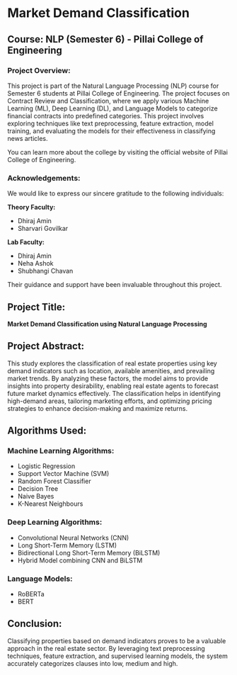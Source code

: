 # Market Demand Classification

## Course: NLP (Semester 6) - Pillai College of Engineering

### Project Overview:
This project is part of the Natural Language Processing (NLP) course for Semester 6 students at Pillai College of Engineering. The project focuses on Contract Review and Classification, where we apply various Machine Learning (ML), Deep Learning (DL), and Language Models to categorize financial contracts into predefined categories. This project involves exploring techniques like text preprocessing, feature extraction, model training, and evaluating the models for their effectiveness in classifying news articles.

You can learn more about the college by visiting the official website of Pillai College of Engineering.

### Acknowledgements:
We would like to express our sincere gratitude to the following individuals:

**Theory Faculty:**  
- Dhiraj Amin  
- Sharvari Govilkar  

**Lab Faculty:**  
- Dhiraj Amin  
- Neha Ashok  
- Shubhangi Chavan  

Their guidance and support have been invaluable throughout this project.

## Project Title:
**Market Demand Classification using Natural Language Processing**

## Project Abstract:
This study explores the classification of real estate properties using key demand indicators such as location, available amenities, and prevailing market trends. By analyzing these factors, the model aims to provide insights into property desirability, enabling real estate agents to forecast future market dynamics effectively. The classification helps in identifying high-demand areas, tailoring marketing efforts, and optimizing pricing strategies to enhance decision-making and maximize returns.

## Algorithms Used:
### Machine Learning Algorithms:
- Logistic Regression  
- Support Vector Machine (SVM)  
- Random Forest Classifier  
- Decision Tree  
- Naive Bayes  
- K-Nearest Neighbours  

### Deep Learning Algorithms:
- Convolutional Neural Networks (CNN)  
- Long Short-Term Memory (LSTM)  
- Bidirectional Long Short-Term Memory (BiLSTM)  
- Hybrid Model combining CNN and BiLSTM  

### Language Models:
- RoBERTa  
- BERT  

## Conclusion:
Classifying properties based on demand indicators proves to be a valuable approach in the real estate sector. By leveraging text preprocessing techniques, feature extraction, and supervised learning models, the system accurately categorizes clauses into low, medium and high. 
